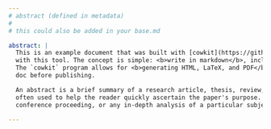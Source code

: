 ```yaml
---
# abstract (defined in metadata)
#
# this could also be added in your base.md

abstract: |
  This is an example document that was built with [cowkit](https://github.com/svbaelen/cowkit). Check out the project if you want to start writing
  with this tool. The concept is simple: <b>write in markdown</b>, include plain HTML wherever you want, or plugin `LaTeX` snippets if you need to.
  The `cowkit` program allows for <b>generating HTML, LaTeX, and PDF</b> outputs. The LaTeX output is an intermediate step if you want to finetune the `.tex`
  doc before publishing.

  An abstract is a brief summary of a research article, thesis, review, conference proceeding, or any in-depth analysis of a particular subject and is
  often used to help the reader quickly ascertain the paper's purpose. An abstract is a brief summary of a research article, thesis, review,
  conference proceeding, or any in-depth analysis of a particular subject and is often used to help the reader quickly ascertain the paper's purpose

---
```

